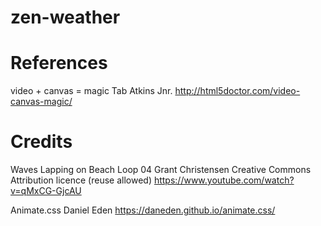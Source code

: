 # zen-weather

# References

video + canvas = magic
Tab Atkins Jnr.
http://html5doctor.com/video-canvas-magic/

# Credits

Waves Lapping on Beach Loop 04
Grant Christensen
Creative Commons Attribution licence (reuse allowed)
https://www.youtube.com/watch?v=qMxCG-GjcAU

Animate.css
Daniel Eden
https://daneden.github.io/animate.css/